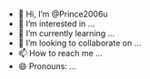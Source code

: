 - 👋 Hi, I’m @Prince2006u
- 👀 I’m interested in ...
- 🌱 I’m currently learning ...
- 💞️ I’m looking to collaborate on ...
- 📫 How to reach me ...
- 😄 Pronouns: ...

<!---
Prince2006u/Prince2006u is a ✨ special ✨ repository because its `README.md` (this file) appears on your GitHub profile.
You can click the Preview link to take a look at your changes.
--->
